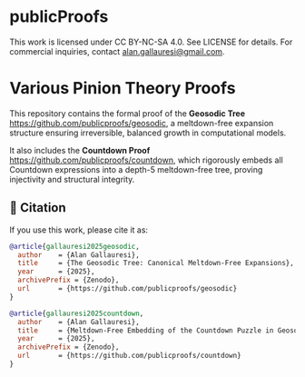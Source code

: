 # publicProofs

This work is licensed under CC BY-NC-SA 4.0. See LICENSE for details.
For commercial inquiries, contact alan.gallauresi@gmail.com.

# Various Pinion Theory Proofs

This repository contains the formal proof of the **Geosodic Tree** https://github.com/publicproofs/geosodic, a meltdown-free expansion structure ensuring irreversible, balanced growth in computational models. 

It also includes the **Countdown Proof** https://github.com/publicproofs/countdown, which rigorously embeds all Countdown expressions into a depth-5 meltdown-free tree, proving injectivity and structural integrity.  

## 📜 Citation  
If you use this work, please cite it as:  

```bibtex
@article{gallauresi2025geosodic,
  author    = {Alan Gallauresi},
  title     = {The Geosodic Tree: Canonical Meltdown-Free Expansions},
  year      = {2025},
  archivePrefix = {Zenodo},
  url       = {https://github.com/publicproofs/geosodic}
}

@article{gallauresi2025countdown,
  author    = {Alan Gallauresi},
  title     = {Meltdown-Free Embedding of the Countdown Puzzle in Geosodic Structures},
  year      = {2025},
  archivePrefix = {Zenodo},
  url       = {https://github.com/publicproofs/countdown}
}
